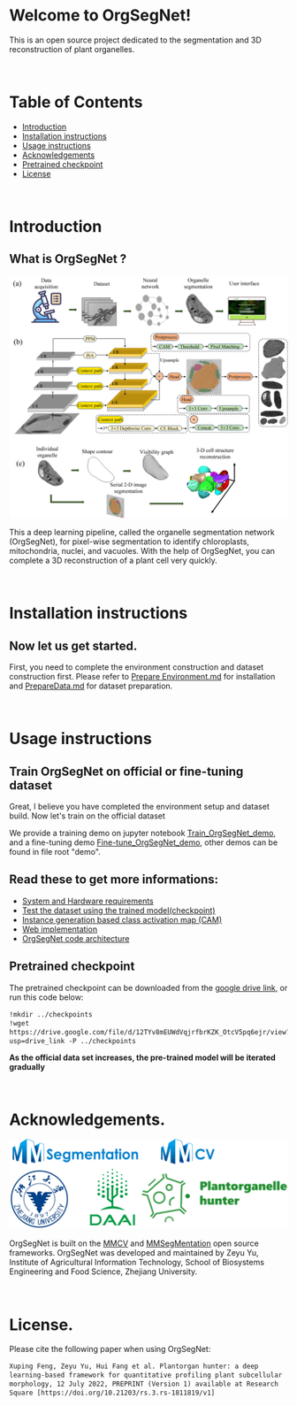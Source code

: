 # Welcome to OrgSegNet!
This is an open source project dedicated to the segmentation and 3D reconstruction of plant organelles.

</br>

# Table of Contents

- [Introduction](#introduction)
- [Installation instructions](#installation)
- [Usage instructions](#usage)
- [Acknowledgements](#acknowledgements)
- [Pretrained checkpoint](#pretrained)
- [License](#license)


</br>

# <div id ='introduction'> Introduction </div>
## What is OrgSegNet ?
![](markdowns/imagefiles/framework.jpeg)

This a deep learning pipeline, called the organelle segmentation network (OrgSegNet), for pixel-wise segmentation to identify chloroplasts, mitochondria, nuclei, and vacuoles. With the help of OrgSegNet, you can complete a 3D reconstruction of a plant cell very quickly.


</br>

# <div id ='installation'> Installation instructions</div>
## Now let us get started.
First, you need to complete the environment construction and dataset construction first.
Please refer to [Prepare Environment.md](markdowns/PrepareEnvironment.md#installation) for installation and [PrepareData.md](markdowns/PrepareData.md#installation) for dataset preparation.

</br>

# <div id ='usage'> Usage instructions </div>
## Train OrgSegNet on official or fine-tuning dataset
Great, I believe you have completed the environment setup and dataset build.
Now let's train on the official dataset

We provide a training demo on jupyter notebook [Train_OrgSegNet_demo](./demo/Train_OrgSegNet_demo.ipynb), and a fine-tuning demo [Fine-tune_OrgSegNet_demo](./demo/Fine-tune_OrgSegNet_demo.ipynb), other demos can be found in file root "demo".

## Read these to get more informations:
- [System and Hardware requirements](markdowns/Systemrequirements.md)
- [Test the dataset using the trained model(checkpoint)](markdowns/TestData.md)
- [Instance generation based class activation map (CAM)](markdowns/GenerateCAM.md)
- [Web implementation](markdowns/TestData.md)
- [OrgSegNet code architecture](markdowns/Architecture.md)

## <div id ='pretrained'> Pretrained checkpoint </div>


The pretrained checkpoint can be downloaded from the [google drive link](https://drive.google.com/file/d/12TYv8mEUWdVqjrfbrKZK_OtcV5pq6ejr/view?usp=drive_link), 
or run this code below:
```
!mkdir ../checkpoints
!wget https://drive.google.com/file/d/12TYv8mEUWdVqjrfbrKZK_OtcV5pq6ejr/view?usp=drive_link -P ../checkpoints

```
<b>As the official data set increases, the pre-trained model will be iterated gradually</b>


</br>

# <div id ='acknowledgements'> Acknowledgements. </div>

![](markdowns/imagefiles/OrgSegNet-logo.png)

OrgSegNet is built on the [MMCV](https://github.com/open-mmlab/mmcv.git) and [MMSegMentation](https://github.com/open-mmlab/mmsegmentation.git) open source frameworks. OrgSegNet was developed and maintained by Zeyu Yu, Institute of Agricultural Information Technology, School of Biosystems Engineering and Food Science, Zhejiang University.

</br>

# <div id ='license'> License. </div>
Please cite the following paper when using OrgSegNet:
```
Xuping Feng, Zeyu Yu, Hui Fang et al. Plantorgan hunter: a deep learning-based framework for quantitative profiling plant subcellular morphology, 12 July 2022, PREPRINT (Version 1) available at Research Square [https://doi.org/10.21203/rs.3.rs-1811819/v1]
```